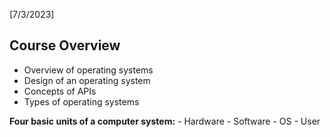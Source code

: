 [7/3/2023]

## Course Overview
- Overview of operating systems
- Design of an operating system
- Concepts of APIs
- Types of operating systems

**Four basic units of a computer system:**
	- Hardware
	- Software
	- OS 
	- User
